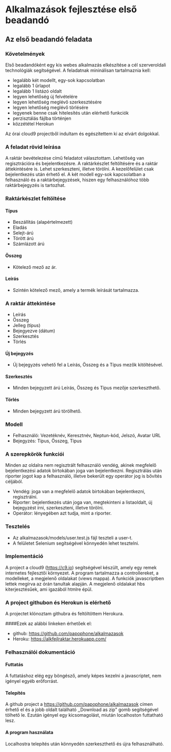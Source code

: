 # Alkalmazások fejlesztése első beadandó

## Az első beadandó feladata

### Követelmények
Első beadandóként egy kis webes alkalmazás elkészítése a cél szerveroldali technológiák segítségével. A feladatnak mininálisan tartalmaznia kell:

- legalább két modellt, egy-sok kapcsolatban
- legalább 1 űrlapot
- legalább 1 listázó oldalt
- legyen lehetőség új felvételére
- legyen lehetőség meglévő szerkesztésére
- legyen lehetőség meglévő törlésére
- legyenek benne csak hitelesítés után elérhető funkciók
- perzisztálás fájlba történjen
- közzététel Herokun

Az órai cloud9 projectből indultam és egészítettem ki az elvárt dolgokkal.

### A feladat rövid leírása

A raktár bevételezése című feladatot választottam. Lehetőség van regisztrációra és bejelentkezésre. A raktárkészlet feltöltésére és a raktár áttekintésére is. Lehet szerkeszteni, illetve törölni. A kezelőfelület csak bejelentkezés után érhető el. A két modell egy-sok kapcsolatban a felhasználó és a raktárbejegyzések, hiszen egy felhasználóhoz több raktárbejegyzés is tartozhat.

### Raktárkészlet feltöltése

#### Típus
- Beszállítás (alapértelmezett)
- Eladás
- Selejt-árú
- Törött árú
- Számlázott árú

#### Összeg
- Kötelező mező az ár.

#### Leírás
- Szintén kötelező mező, amely a termék leírását tartalmazza.

### A raktár áttekintése
- Leírás
- Összeg
- Jelleg (típus)
- Bejegyezve (dátum)
- Szerkesztés
- Törlés

#### Új bejegyzés
- Új bejegyzés vehető fel a Leírás, Összeg és a Típus mezők kitöltésével.

#### Szerkesztés
- Minden bejegyzett árú Leírás, Összeg és Típus mezője szerkeszthető.

#### Törlés
- Minden bejegyzett árú törölhető.

### Modell
- Felhasználó: Vezetéknév, Keresztnév, Neptun-kód, Jelszó, Avatar URL
- Bejegyzés: Típus, Összeg, Típus

### A szerepkörök funkciói
Minden az oldalra nem regisztrált felhasználó vendég, akinek megfelelő bejelentkezési adatok birtokában joga van bejelentkezni. Regisztrálás után riporter jogot kap a felhasználó, illetve bekerült egy operátor jog is bővítés céljából.

- Vendég: joga van a megfelelő adatok birtokában bejelentkezni, regisztrálni.
- Riporter: bejelentkezés után joga van, megtekinteni a listaoldalt, új bejegyzést írni, szerkeszteni, illetve törölni.
- Operátor: lényegében azt tudja, mint a riporter.

### Tesztelés

- Az alkalmazasok/models/user.test.js fájl teszteli a user-t.
- A felületet Selenium segítségével könnyedén lehet tesztelni.

### Implementáció

A project a cloud9 (https://c9.io) segítségével készült, amely egy remek internetes fejlesztői környezet. A program tartalmazza a controllereket, a modelleket, a megjelenő oldalakat (views mappa). A funkciók javascriptben lettek megírva az órán tanultak alapján. A megjelenő oldalakat hbs kiterjesztésűek, ami igazából htmlre épül.

### A project githubon és Herokun is elérhető
A projectet klónoztam githubra és feltöltöttem Herokura.

####Ezek az alábbi linkeken érhetőek el:
- github: https://github.com/papophone/alkalmazasok
- Heroku: https://alkfejlraktar.herokuapp.com/

### Felhasználói dokumentáció

#### Futtatás
A futtatáshoz elég egy böngésző, amely képes kezelni a javascriptet, nem igényel egyéb erőforrást.

#### Telepítés
A github project a https://github.com/papophone/alkalmazasok címen érhető el és a jobb oldalt található ,,Download as zip" gomb segítségével tölhető le. Ezután igényel egy kicsomagolást, miután localhoston futtatható lesz.

#### A program használata
Localhostra telepítés után könnyedén szerkeszthető és újra felhasználható.



